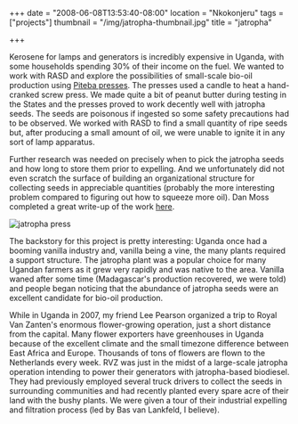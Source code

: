 +++
date = "2008-06-08T13:53:40-08:00"
location = "Nkokonjeru"
tags = ["projects"]
thumbnail = "/img/jatropha-thumbnail.jpg"
title = "jatropha"

+++

Kerosene for lamps and generators is incredibly expensive in Uganda,
with some households spending 30% of their income on the fuel.
We wanted to work with RASD and explore the possibilities of small-scale bio-oil production
using [Piteba presses](https://www.piteba.com/index.html).
The presses used a candle to heat a hand-cranked screw press.
We made quite a bit of peanut butter during testing in the States
and the presses proved to work decently well with jatropha seeds.
The seeds are poisonous if ingested so some safety precautions had to be observed.
We worked with RASD to find a small quantity of ripe seeds but,
after producing a small amount of oil, we were unable to ignite it in any sort of lamp apparatus.

Further research was needed on precisely when to pick the jatropha seeds
and how long to store them prior to expelling.
And we unfortunately did not even scratch the surface
of building an organizational structure for collecting seeds in appreciable quantities
(probably the more interesting problem compared to figuring out how to squeeze more oil).
Dan Moss completed a great write-up of the work
[here](https://wiki.duke.edu/display/engineerswithoutborders/Jatropha+Processing).

![jatropha press](/img/jatropha-press.jpg)

The backstory for this project is pretty interesting:
Uganda once had a booming vanilla industry and,
vanilla being a vine, the many plants required a support structure.
The jatropha plant was a popular choice for many Ugandan farmers as it grew very rapidly
and was native to the area.
Vanilla waned after some time (Madagascar's production recovered, we were told)
and people began noticing that the abundance of jatropha seeds were an excellent candidate for bio-oil production.

While in Uganda in 2007, my friend Lee Pearson organized a trip
to Royal Van Zanten's enormous flower-growing operation, just a short distance from the capital.
Many flower exporters have greenhouses in Uganda because of the excellent climate
and the small timezone difference between East Africa and Europe.
Thousands of tons of flowers are flown to the Netherlands every week.
RVZ was just in the midst of a large-scale jatropha operation
intending to power their generators with jatropha-based biodiesel.
They had previously employed several truck drivers to collect the seeds
in surrounding communities and had recently planted every spare acre
of their land with the bushy plants.
We were given a tour of their industrial expelling and filtration process
(led by Bas van Lankfeld, I believe).
